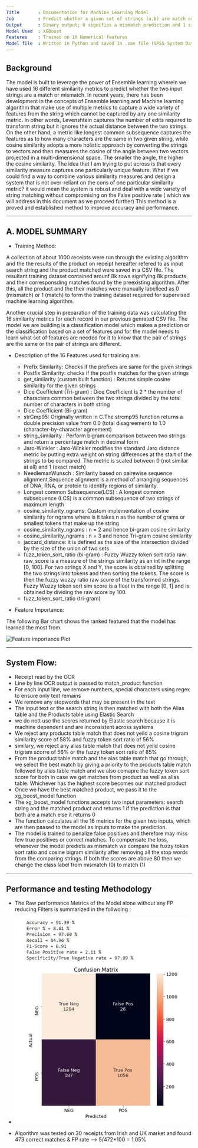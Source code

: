 ```yaml
---
Title       : Documentation for Machine Learning Model  
Job         : Predict whether a given set of strings (a,b) are match or mismatch. In the given context a--> Product on Receipt and b--> Product matched by Elastic Search 
Output      : Binary output; 0 signifies a mismatch prediction and 1 signifies a match prediction
Model Used  : XGBoost 
Features    : Trained on 16 Numerical features
Model file  : Written in Python and saved in .sav file (SPSS System Data File Format Family) using the Pickle library 
---
```


## Background  

The model is built to leverage the power of Ensemble learning wherein we have used 16 different similarity metrics to predict whether the two input strings are a match or mismatch.
In recent years, there has been development in the concepts of Ensemble learning and Machine learning algorithm that make use of multiple metrics to capture a wide variety of features from the string which cannot be captured by any one similarity metric. In other words, Levenshtein captures the number of edits required to transform string but it ignores the actual distance between the two strings. On the other hand, a metric like longest common subsequence captures the features as to how many characters are the same in two given string, while cosine similarity adopts a more holistic approach by converting the strings to vectors and then measures the cosine of the angle between two vectors projected in a multi-dimensional space. The smaller the angle, the higher the cosine similarity. The idea that I am trying to put across is that every similarity measure captures one particularly unique feature. What if we could find a way to combine various similarity measures and design a system that is not over-reliant on the cons of one particular similarity metric? it would mean the system is robust and deal with a wide variety of string matching without compromising on the False positive rate ( which we will address in this document as we proceed further) This method is a proved and established method to improve accuracy and performance. 


---

## A. MODEL SUMMARY

* Training Method: 

A collection of about 1000 receipts were run through the existing algorithm and the the results of the product on receipt hereafter refered to as input search string and the product matched were saved in a CSV file. The resultant training dataset contained arounf 8k rows signifying 8k products and their corresponsding matches found by the preexisting algorithm. After this, all the product and the their matches were manually labelleed as 0 (mismatch) or 1 (match) to form the training dataset required for supervised machine learning algorithm. 

Another crucial step in preparation of the training data was calculating the 16 similarity metrics for each record in our previous genrated CSV file. The model we are building is a classification model which makes a prediction or the classification based on a set of features and for the model needs to learn what set of features are needed for it to know that the pair of strings are the same or the pair of strings are different.

* Description of the 16 Features used for training are:

  - Prefix Similarity: Checks if the prefixes are same for the given strings
  - Postfix Similarity: checks if the postfix matches for the given strings
  - get_similarity (custom built function) : Returns simple cosine similarity for the given strings
  - Dice Coefficient (Tri-gram) : Dice Coefficient is 2 * the number of characters common between the two strings divided by the total number of characters in both string
  - Dice Coefficient (Bi-gram)
  - strCmp95: Originally written in C.The strcmp95 function returns a double precision value from 0.0 (total disagreement) to 1.0 (character-by-character agreement)
  - string_similarity : Perform bigram comparison between two strings and return a percentage match in decimal form 
  - Jaro-Winkler : Jaro-Winkler modifies the standard Jaro distance metric by putting extra weight on string differences at the start of the strings to be compared. The metric is scaled between 0 (not similar at all) and 1 (exact match)
  - NeedlemanWunsch : Similarity based on pairewise sequence alignment.Sequence alignment is a method of arranging sequences of DNA, RNA, or protein to identify regions of similarity. 
  - Longest common Subsequence(LCS) : A longest common subsequence (LCS) is a common subsequence of two strings of maximum length
  - cosine_similarity_ngrams: Custom implementation of cosine similarity for ngrams where is it takes n as the number of grams or smallest tokens that make up the string
  - cosine_similarity_ngrams : n = 2 and hence bi-gram cosine similarity
  - cosine_similarity_ngrams : n = 3 and hence Tri-gram cosine similarity
  - jaccard_distance: it is defined as the size of the intersection divided by the size of the union of two sets
  - fuzz_token_sort_ratio (bi-gram) : Fuzzy Wuzzy token sort ratio raw raw_score is a measure of the strings similarity as an int in the range [0, 100]. For two strings X and Y, the score is obtained by splitting the two strings into tokens and then sorting the tokens. The score is then the fuzzy wuzzy ratio raw score of the transformed strings. Fuzzy Wuzzy token sort sim score is a float in the range [0, 1] and is obtained by dividing the raw score by 100.
  - fuzz_token_sort_ratio (tri-gram)


* Feature Importance:

The following Bar chart shows the ranked featured that the model has learned the most from.

![Feature importance Plot](https://github.com/farooq96/Vega-lite_visualizations/blob/master/Visualization%201/FEature%20inportance.jpg?raw=true)

---

## System Flow:

* Receipt read by the OCR 
* Line by line OCR output is passed to match_product function
* For each input line, we remove numbers, special characters using regex to ensure only text remains
* We remove any stopwords that may be present in the text
* The input text or the search string is then matched with both the Alias table and the Products table using Elastic Search 
* we do nott use the scores returned by Elastic search because it is machine dependent and are inconsistent across systems
* We reject any products table match that does not yeild a cosine trigram similarity score of 58% and fuzzy token sort ratio of 56% 
* similary, we reject any alias table match that does not yeild cosine trigram scorre of 56% or the fuzzy token sort ratio of 85% 
* From the product table match and the aias table match that go through, we select the best match by giving a priority to the products table match followed by alias table match and we also comapre the fuzzy token sort score for both in case we get matches from product as well as alias table. Whichever has the highest score becomes our matched product
* Once we have the best matched product, we pass it to the xg_boost_model function
* The xg_boost_model functions accepts two input parameters: search string and the matched product and returns 1 if the prediction is that both are a match else it returns 0 
* The function calculates all the 16 metrics for the given two inputs, which are then paased to the model as inputs to make the prediction. 
* The model is trained to penalize false positives and therefore may miss few true positives or correct matches. To compensate the loss, whenever the model predicts as mismatch we compare the fuzzy token sort ratio and cosine bigram similarity after removing all the stop words from the comparing strings. If both the scores are above 80 then we change the class label from mismatch (0) to match (1)

---

## Performance and testing Methodology

* The Raw performance Metrics of the Model alone without any FP reducing Filters is summarized in the follwoing :
* ![Confusion Matrix](./confusion_matrix.jpg?raw=true)

* Algorithm was tested on 30 receipts from Irish and UK market and found 473 correct matches & FP rate --> 5/472*100 = 1.05%

